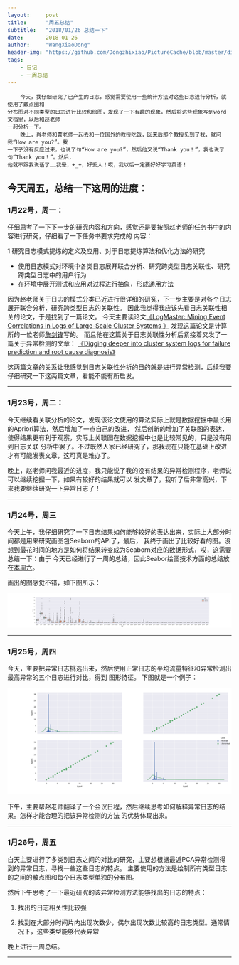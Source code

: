 ```yaml
---
layout:     post
title:      "周五总结"
subtitle:   "2018/01/26 总结一下"
date:       2018-01-26
author:     "WangXiaoDong"
header-img: "https://github.com/Dongzhixiao/PictureCache/blob/master/diaryPic/20180126.jpg?raw=true"
tags:
    - 日记
    - 一周总结
---
```


```
    今天，我仔细研究了已产生的日志，感觉需要使用一些统计方法对这些日志进行分析，就使用了散点图和
分布图对不同类型的日志进行比较和绘图，发现了一下有趣的现象，然后将这些现象写到word文档里，以后和赵老师
一起分析一下。
    晚上，肖老师和曹老师一起去和一位国外的教授吃饭，回来后那个教授见到了我，就问我“How are you?”。我
一下子没有反应过来，也说了句“How are you?”，然后他又说“Thank you！”，我也说了句“Thank you！”。然后，
他就不跟我说话了……我晕，+_+，好丢人！哎，我以后一定要好好学习英语！
```

## 今天周五，总结一下这周的进度：


### 1月22号，周一：   

仔细思考了一下下一步的研究内容和方向，感觉还是要按照赵老师的任务书中的内容进行研究，仔细看了一下任务书要求完成的
内容：

1 研究日志模式提炼的定义及应用、对于日志提炼算法和优化方法的研究
- 使用日志模式对环境中各类日志展开联合分析、研究跨类型日志关联性、研究跨类型日志中的用户行为
- 在环境中展开测试和应用对过程进行抽象，形成通用方法

因为赵老师关于日志的模式分类已近进行很详细的研究，下一步主要是对各个日志展开联合分析，研究跨类型日志的关联性。
因此我觉得我应该先看日志关联性相关的论文，于是找到了一篇论文。
今天主要读论文[《LogMaster: Mining Event Correlations in Logs of Large-Scale Cluster Systems 》](http://www.ncic.ac.cn/~zjf/papers/Ren_srds_2011.pdf)
发现这篇论文是计算所的一位老师[詹剑锋](http://people.ucas.ac.cn/~zjf)写的。
而且他在这篇关于日志关联性分析后紧接着又发了一篇关于异常检测的文章：
[《Digging deeper into cluster system logs for failure prediction and root cause diagnosis》](http://www.cse.chalmers.se/~mckee/papers/cluster14.pdf)

这两篇文章的关系让我感觉到日志关联性分析的目的就是进行异常检测，后续我要仔细研究一下这两篇文章，看能不能有所启发。

----------------

### 1月23号，周二：

今天继续看关联分析的论文，发现该论文使用的算法实际上就是数据挖掘中最长用的Apriori算法，然后增加了一点自己的改进，
然后创新的增加了关联图的表达，使得结果更有利于观察，实际上关联图在数据挖掘中也是比较常见的，只是没有用到日志关联
分析中罢了。不过既然人家已经研究了，那我现在只能在基础上改进才有可能发表文章，这可真是难办了。

晚上，赵老师问我最近的进度，我只能说了我的没有结果的异常检测程序，老师说可以继续挖掘一下，如果有较好的结果就可以
发文章了，我听了后非常高兴，下来我要继续研究一下异常日志了！

---------------

### 1月24号，周三 

今天上午，我仔细研究了一下日志结果如何能够较好的表达出来，实际上大部分时间都是用来研究画图包Seaborn的API了，最后，
我终于画出了比较好看的图。没想到最花时间的地方是如何将结果转变成为Seaborn对应的数据形式，哎，这需要总结一下：由于
今天已经进行了一周的总结，因此Seabor绘图技术方面的总结放在[本周六](https://dongzhixiao.github.io/2018/01/27/have-a-rest)。

画出的图感觉不错，如下图所示：

![糟糕：图片显示失败，请通知我，非常感谢！](https://github.com/Dongzhixiao/PictureCache/blob/master/diaryPic/boxplot_Normal_Abnormal_secure_20170702_300s.png?raw=true "异常正常日志比较的箱图")

---------------

### 1月25号，周四

今天，主要把异常日志挑选出来，然后使用正常日志的平均流量特征和异常检测出最高异常的五个日志进行对比，得到
图形特征。
下图就是一个例子：

![糟糕：图片显示失败，请通知我，非常感谢！](https://github.com/Dongzhixiao/PictureCache/blob/master/diaryPic/type4,5.png?raw=true "两种类型日志比较散点图")

下午，主要帮赵老师翻译了一个会议日程，然后继续思考如何解释异常日志的结果。怎样才能合理的把该异常检测的方法
的优势体现出来。

---------------

### 1月26号，周五

白天主要进行了多类别日志之间的对比的研究，主要想根据最近PCA异常检测得到的异常日志，寻找一些这些日志的特点。
主要使用的方法是绘制所有类型日志的之间的散点图和每个日志类型单独的分布图。

然后下午思考了一下最近研究的该异常检测方法能够找出的日志的特点：

1. 找出的日志相关性比较强

2. 找到在大部分时间片内出现次数少，偶尔出现次数比较高的日志类型。通常情况下，这些类型能够代表异常

晚上进行一周总结。



-----------------


